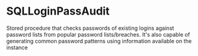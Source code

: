 # SQLLoginPassAudit
Stored procedure that checks passwords of existing logins against password lists from popular password lists/breaches. It's also capable of generating common password patterns using information available on the instance
